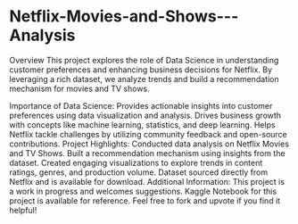 # Netflix-Movies-and-Shows---Analysis

Overview
This project explores the role of Data Science in understanding customer preferences and enhancing business decisions for Netflix. By leveraging a rich dataset, we analyze trends and build a recommendation mechanism for movies and TV shows.

Importance of Data Science:
Provides actionable insights into customer preferences using data visualization and analysis.
Drives business growth with concepts like machine learning, statistics, and deep learning.
Helps Netflix tackle challenges by utilizing community feedback and open-source contributions.
Project Highlights:
Conducted data analysis on Netflix Movies and TV Shows.
Built a recommendation mechanism using insights from the dataset.
Created engaging visualizations to explore trends in content ratings, genres, and production volume.
Dataset sourced directly from Netflix and is available for download.
Additional Information:
This project is a work in progress and welcomes suggestions.
Kaggle Notebook for this project is available for reference.
Feel free to fork and upvote if you find it helpful!
